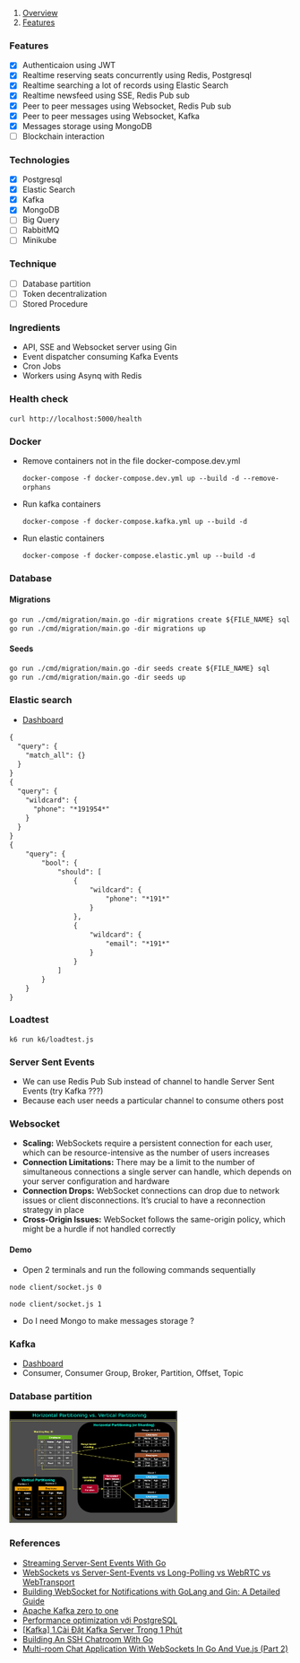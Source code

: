 1. [Overview](#overview)
2. [Features](#features)

### Features
- [x] Authenticaion using JWT 
- [x] Realtime reserving seats concurrently using Redis, Postgresql
- [x] Realtime searching a lot of records using Elastic Search
- [x] Realtime newsfeed using SSE, Redis Pub sub
- [x] Peer to peer messages using Websocket, Redis Pub sub
- [x] Peer to peer messages using Websocket, Kafka
- [x] Messages storage using MongoDB
- [ ] Blockchain interaction

### Technologies
- [x] Postgresql
- [x] Elastic Search
- [x] Kafka
- [x] MongoDB
- [ ] Big Query
- [ ] RabbitMQ
- [ ] Minikube
### Technique
- [ ] Database partition
- [ ] Token decentralization
- [ ] Stored Procedure
### Ingredients
- API, SSE and Websocket server using Gin
- Event dispatcher consuming Kafka Events
- Cron Jobs
- Workers using Asynq with Redis
### Health check
```
curl http://localhost:5000/health
```
### Docker
- Remove containers not in the file docker-compose.dev.yml
  ```
  docker-compose -f docker-compose.dev.yml up --build -d --remove-orphans 
  ```
- Run kafka containers
  ```
  docker-compose -f docker-compose.kafka.yml up --build -d
  ```
- Run elastic containers
  ```
  docker-compose -f docker-compose.elastic.yml up --build -d
  ```

### Database
#### Migrations
```
go run ./cmd/migration/main.go -dir migrations create ${FILE_NAME} sql
go run ./cmd/migration/main.go -dir migrations up
```
#### Seeds
```
go run ./cmd/migration/main.go -dir seeds create ${FILE_NAME} sql
go run ./cmd/migration/main.go -dir seeds up
```

### Elastic search
- [Dashboard](http://localhost:5601/)
```
{
  "query": {
    "match_all": {}
  }
}
{
  "query": {
    "wildcard": {
      "phone": "*191954*"
    }
  }
}
{
    "query": {
        "bool": {
            "should": [
                {
                    "wildcard": {
                        "phone": "*191*"
                    }
                },
                {
                    "wildcard": {
                        "email": "*191*"
                    }
                }
            ]
        }
    }
}
```
### Loadtest
```
k6 run k6/loadtest.js
```
### Server Sent Events
- We can use Redis Pub Sub instead of channel to handle Server Sent Events (try Kafka ???)
- Because each user needs a particular channel to consume others post
### Websocket
- **Scaling:** WebSockets require a persistent connection for each user, which can be resource-intensive as the number of users increases
- **Connection Limitations:** There may be a limit to the number of simultaneous connections a single server can handle, which depends on your server configuration and hardware
- **Connection Drops:** WebSocket connections can drop due to network issues or client disconnections. It’s crucial to have a reconnection strategy in place
- **Cross-Origin Issues:** WebSocket follows the same-origin policy, which might be a hurdle if not handled correctly

#### Demo
- Open 2 terminals and run the following commands sequentially
```
node client/socket.js 0
```

```
node client/socket.js 1
```
- Do I need Mongo to make messages storage ?
### Kafka
- [Dashboard](http://localhost:8080/)
- Consumer, Consumer Group, Broker, Partition, Offset, Topic

### Database partition
<!-- ![Database partition](images/partition.png) -->
<img src="images/partition.png" alt="Database partition" width="300" height="200">

### References
- [Streaming Server-Sent Events With Go](https://pascalallen.medium.com/streaming-server-sent-events-with-go-8cc1f615d561)
- [WebSockets vs Server-Sent-Events vs Long-Polling vs WebRTC vs WebTransport](https://rxdb.info/articles/websockets-sse-polling-webrtc-webtransport.html)
- [Building WebSocket for Notifications with GoLang and Gin: A Detailed Guide](https://medium.com/@abhishekranjandev/building-a-production-grade-websocket-for-notifications-with-golang-and-gin-a-detailed-guide-5b676dcfbd5a)
- [Apache Kafka zero to one](https://viblo.asia/s/apache-kafka-tu-zero-den-one-aGK7jPbA5j2)
- [Performance optimization với PostgreSQL](https://viblo.asia/s/performance-optimization-voi-postgresql-OVlYq8oal8W)
- [[Kafka] 1.Cài Đặt Kafka Server Trong 1 Phút](https://viblo.asia/p/kafka-1cai-dat-kafka-server-trong-1-phut-38X4E63XJN2)
- [Building An SSH Chatroom With Go](https://medium.com/@alexfoleydevops/building-an-ssh-chatroom-with-go-6df65facd6cb)
- [Multi-room Chat Application With WebSockets In Go And Vue.js (Part 2)](https://www.whichdev.com/building-a-multi-room-chat-application-with-websockets-in-go-and-vue-js-part-2/)
